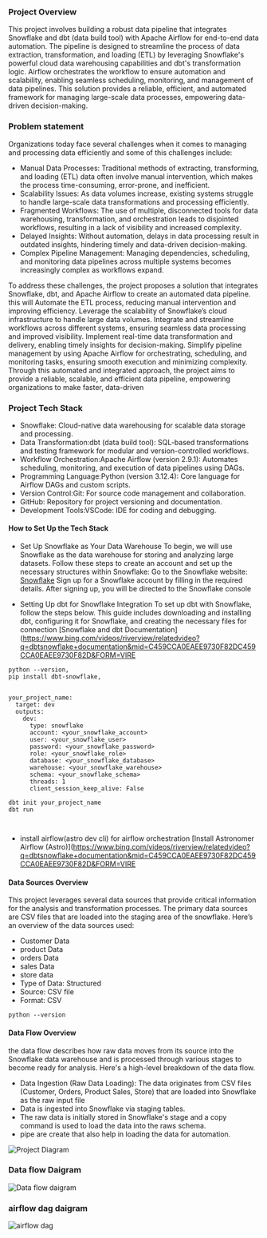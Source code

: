 ###  Project Overview
This project involves building a robust data pipeline that integrates Snowflake and dbt (data build tool) with Apache Airflow for end-to-end data automation. The pipeline is designed to streamline the process of data extraction, transformation, and loading (ETL) by leveraging Snowflake's powerful cloud data warehousing capabilities and dbt's transformation logic.
Airflow orchestrates the workflow to ensure automation and scalability, enabling seamless scheduling, monitoring, and management of data pipelines. This solution provides a reliable, efficient, and automated framework for managing large-scale data processes, empowering data-driven decision-making.
### Problem statement  
Organizations today face several challenges when it comes to managing and processing data efficiently and some of this challenges include:
- Manual Data Processes: Traditional methods of extracting, transforming, and loading (ETL) data often involve manual intervention, which makes the process time-consuming, error-prone, and inefficient.
- Scalability Issues: As data volumes increase, existing systems struggle to handle large-scale data transformations and processing efficiently.
- Fragmented Workflows: The use of multiple, disconnected tools for data warehousing, transformation, and orchestration leads to disjointed workflows, resulting in a lack of visibility and increased complexity.
- Delayed Insights: Without automation, delays in data processing result in outdated insights, hindering timely and data-driven decision-making.
- Complex Pipeline Management: Managing dependencies, scheduling, and monitoring data pipelines across multiple systems becomes increasingly complex as workflows expand.

To address these challenges, the project proposes a solution that integrates Snowflake, dbt, and Apache Airflow to create an automated data pipeline.
this will Automate the ETL process, reducing manual intervention and improving efficiency.
Leverage the scalability of Snowflake’s cloud infrastructure to handle large data volumes.
Integrate and streamline workflows across different systems, ensuring seamless data processing and improved visibility.
Implement real-time data transformation and delivery, enabling timely insights for decision-making.
Simplify pipeline management by using Apache Airflow for orchestrating, scheduling, and monitoring tasks, ensuring smooth execution and minimizing complexity.
Through this automated and integrated approach, the project aims to provide a reliable, scalable, and efficient data pipeline, empowering organizations to make faster, data-driven 
### Project Tech Stack
- Snowflake: Cloud-native data warehousing for scalable data storage and processing.
- Data Transformation:dbt (data build tool): SQL-based transformations and testing framework for modular and version-controlled workflows.
- Workflow Orchestration:Apache Airflow (version 2.9.1): Automates scheduling, monitoring, and execution of data pipelines using DAGs.
- Programming Language:Python (version 3.12.4): Core language for Airflow DAGs and custom scripts.
- Version Control:Git: For source code management and collaboration.
- GitHub: Repository for project versioning and documentation.
- Development Tools:VSCode: IDE for coding and debugging.
####  How to Set Up the Tech Stack
- Set Up Snowflake as Your Data Warehouse
To begin, we will use Snowflake as the data warehouse for storing and analyzing large datasets. Follow these steps to create an account and set up the necessary structures within Snowflake:
Go to the Snowflake website: [Snowflake](https://www.snowflake.com/en/data-cloud/platform/)  Sign up for a Snowflake account by filling in the required details. After signing up, you will be directed to the Snowflake console

- Setting Up dbt for Snowflake Integration
To set up dbt with Snowflake, follow the steps below. This guide includes downloading and installing dbt, configuring it for Snowflake, and creating the necessary files for connection
 [Snowflake and dbt Documentation](https://www.bing.com/videos/riverview/relatedvideo?q=dbtsnowflake+documentation&mid=C459CCA0EAEE9730F82DC459CCA0EAEE9730F82D&FORM=VIRE

```
python --version,
pip install dbt-snowflake,


your_project_name: 
  target: dev
  outputs:
    dev:
      type: snowflake
      account: <your_snowflake_account>  
      user: <your_snowflake_user>   
      password: <your_snowflake_password> 
      role: <your_snowflake_role>      
      database: <your_snowflake_database> 
      warehouse: <your_snowflake_warehouse> 
      schema: <your_snowflake_schema>   
      threads: 1  
      client_session_keep_alive: False

dbt init your_project_name
dbt run

 
```
- install airflow(astro dev cli) for airflow orchestration [Install Astronomer Airflow (Astro)](https://www.bing.com/videos/riverview/relatedvideo?q=dbtsnowflake+documentation&mid=C459CCA0EAEE9730F82DC459CCA0EAEE9730F82D&FORM=VIRE

#### Data Sources Overview
This project leverages several data sources that provide critical information for the analysis and transformation processes. The primary data sources are CSV files that are loaded into the staging area of the snowflake. Here’s an overview of the data sources used:
-  Customer Data
-  product Data
-  orders Data
-  sales Data
-  store data
- Type of Data: Structured
- Source: CSV file
- Format: CSV

`python --version
`
#### Data Flow Overview
the data flow describes how raw data moves from its source into the Snowflake data warehouse and is processed through various stages to become ready for analysis. Here's a high-level breakdown of the data flow.
- Data Ingestion (Raw Data Loading): The data originates from CSV files (Customer, Orders, Product Sales, Store) that are loaded into Snowflake as the raw input file
- Data is ingested into Snowflake via staging tables.
- The raw data is initially stored in Snowflake's stage and a copy command is used to load the data into the raws schema.
- pipe are create that also help in loading the data  for automation.
  
![Project Diagram](https://github.com/rukevweubio/Data-engineering-project-with-snowflake-dbt-and-airflow/blob/main/Data%20modeling.jpg)

### Data flow Daigram
![Data flow daigram](https://github.com/rukevweubio/Data-engineering-project-with-snowflake-dbt-and-airflow/blob/main/data%20architecture%20design.jpg)

### airflow dag daigram
![airflow dag](https://github.com/rukevweubio/Data-engineering-project-with-snowflake-dbt-and-airflow/blob/main/Screenshot%20(300).png)




